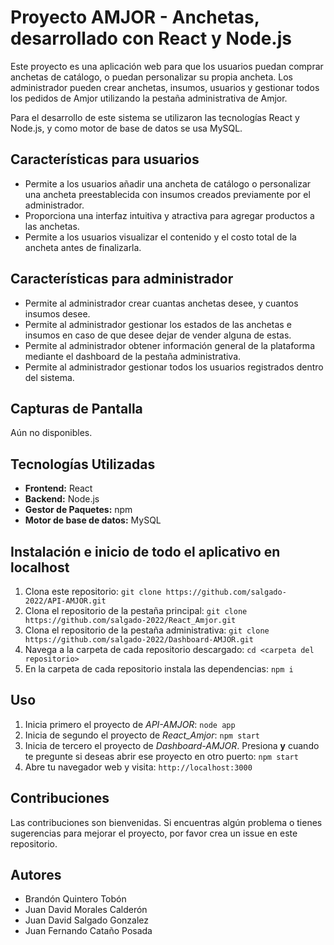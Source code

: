 # Proyecto AMJOR - Anchetas, desarrollado con React y Node.js

Este proyecto es una aplicación web para que los usuarios puedan comprar anchetas de catálogo, o puedan personalizar su propia ancheta. Los administrador pueden crear anchetas, insumos, usuarios y gestionar todos los pedidos de Amjor utilizando la pestaña administrativa de Amjor. 

Para el desarrollo de este sistema se utilizaron las tecnologías React y Node.js, y como motor de base de datos se usa MySQL.

## Características para usuarios

- Permite a los usuarios añadir una ancheta de catálogo o personalizar una ancheta preestablecida con insumos creados previamente por el administrador.
- Proporciona una interfaz intuitiva y atractiva para agregar productos a las anchetas.
- Permite a los usuarios visualizar el contenido y el costo total de la ancheta antes de finalizarla.

## Características para administrador

- Permite al administrador crear cuantas anchetas desee, y cuantos insumos desee.
- Permite al administrador gestionar los estados de las anchetas e insumos en caso de que desee dejar de vender alguna de estas.
- Permite al administrador obtener información general de la plataforma mediante el dashboard de la pestaña administrativa.
- Permite al administrador gestionar todos los usuarios registrados dentro del sistema.


## Capturas de Pantalla

Aún no disponibles.

## Tecnologías Utilizadas

- **Frontend:** React
- **Backend:** Node.js
- **Gestor de Paquetes:** npm
- **Motor de base de datos:** MySQL

## Instalación e inicio de todo el aplicativo en localhost

1. Clona este repositorio: `git clone https://github.com/salgado-2022/API-AMJOR.git`
2. Clona el repositorio de la pestaña principal: `git clone https://github.com/salgado-2022/React_Amjor.git`
3. Clona el repositorio de la pestaña administrativa: `git clone https://github.com/salgado-2022/Dashboard-AMJOR.git`
4. Navega a la carpeta de cada repositorio descargado: `cd <carpeta del repositorio>`
5. En la carpeta de cada repositorio instala las dependencias: `npm i`


## Uso

1. Inicia primero el proyecto de *API-AMJOR*: `node app`
2. Inicia de segundo el proyecto de *React_Amjor*: `npm start`
3. Inicia de tercero el proyecto de *Dashboard-AMJOR*. Presiona **y** cuando te pregunte si deseas abrir ese proyecto en otro puerto: `npm start`
4. Abre tu navegador web y visita: `http://localhost:3000`

## Contribuciones

Las contribuciones son bienvenidas. Si encuentras algún problema o tienes sugerencias para mejorar el proyecto, por favor crea un issue en este repositorio.

## Autores

- Brandón Quintero Tobón
- Juan David Morales Calderón
- Juan David Salgado Gonzalez
- Juan Fernando Cataño Posada

